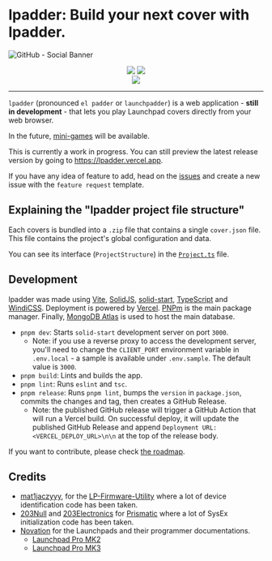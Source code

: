 # lpadder: Build your next cover with lpadder.

![GitHub - Social Banner](https://user-images.githubusercontent.com/59152884/177166304-5c79187c-4e43-4b37-8df3-9bd5d5130603.png)

<p align="center">
  <a href="https://lpadder.vercel.app" target="_blank"><img src="https://img.shields.io/static/v1?&label=&message=go to lpadder&color=%231E293B&style=for-the-badge"/></a> 
  <a href="https://docs-lpadder.vercel.app" target="_blank"><img src="https://img.shields.io/static/v1?&label=&message=documentation&color=%231E293B&style=for-the-badge"/></a>
  <br />
  <a href="https://dsc.gg/lpadder" target="_blank"><img src="https://img.shields.io/discord/989809458907602977?color=%231E293B&label=discord&labelColor=%231E293B&style=for-the-badge"/></a>
</p>

---

`lpadder` (pronounced `el padder` or `launchpadder`) is a web
application - **still in development** - that lets you play Launchpad covers directly from your web browser.

In the future, [mini-games](https://github.com/Vexcited/lpadder/issues/26) will be available.

This is currently a work in progress. You can still
preview the latest release version by going to <https://lpadder.vercel.app>.

If you have any idea of feature to add, head on the [issues](https://github.com/Vexcited/lpadder/issues) and
create a new issue with the `feature request` template.

## Explaining the "lpadder project file structure"

Each covers is bundled into a `.zip` file that contains a single `cover.json` file.
This file contains the project's global configuration and data.

You can see its interface (`ProjectStructure`) in the [`Project.ts`](./src/types/Project.ts) file.

## Development

lpadder was made using [Vite](https://vitejs.dev), [SolidJS](https://solidjs.com), [solid-start](https://github.com/solidjs/solid-start), [TypeScript](https://www.typescriptlang.org) and [WindiCSS](https://windicss.org). Deployment is powered by [Vercel](https://vercel.com). [PNPm](https://pnpm.io/) is the main package manager. Finally, [MongoDB Atlas](https://www.mongodb.com/atlas/database) is used to host the main database.

- `pnpm dev`: Starts `solid-start` development server on port `3000`.
  - Note: if you use a reverse proxy to access the development server, you'll need to change the `CLIENT_PORT` environment variable in `.env.local`  - a sample is available under `.env.sample`. The default value is `3000`.
- `pnpm build`: Lints and builds the app.
- `pnpm lint`: Runs `eslint` and `tsc`.
- `pnpm release`: Runs `pnpm lint`, bumps the `version` in `package.json`, commits the changes and tag, then creates a GitHub Release.
  - Note: the published GitHub release will trigger a GitHub Action that will run a Vercel build. On successful deploy, it will update the published GitHub Release and append `Deployment URL: <VERCEL_DEPLOY_URL>\n\n` at the top of the release body.

If you want to contribute, please check [the roadmap](https://github.com/Vexcited/lpadder/projects/1).

## Credits

- [mat1jaczyyy](https://github.com/mat1jaczyyy), for the [LP-Firmware-Utility](https://github.com/mat1jaczyyy/LP-Firmware-Utility) where a lot of device identification code has been taken.
- [203Null](https://github.com/203Null) and [203Electronics](https://github.com/203Electronics) for [Prismatic](https://github.com/203Electronics/Prismatic) where a lot of SysEx initialization code has been taken.
- [Novation](https://novationmusic.com) for the Launchpads and their programmer documentations.
  - [Launchpad Pro MK2](https://fael-downloads-prod.focusrite.com/customer/prod/s3fs-public/downloads/Launchpad%20Pro%20Programmers%20Reference%20Guide%201.01.pdf)
  - [Launchpad Pro MK3](https://fael-downloads-prod.focusrite.com/customer/prod/s3fs-public/downloads/LPP3_prog_ref_guide_200415.pdf)

